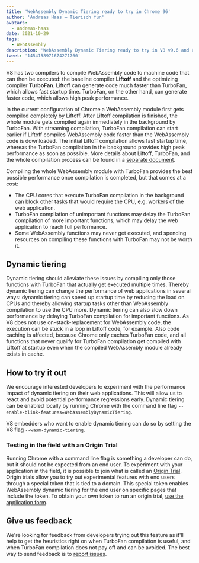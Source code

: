 ```yaml
---
title: 'WebAssembly Dynamic Tiering ready to try in Chrome 96'
author: 'Andreas Haas — Tierisch fun'
avatars:
  - andreas-haas
date: 2021-10-29
tags:
  - WebAssembly
description: 'WebAssembly Dynamic Tiering ready to try in V8 v9.6 and Chrome 96, either through a commandline flag, or through an origin trial'
tweet: '1454158971674271760'
---
```


V8 has two compilers to compile WebAssembly code to machine code that can then be executed: the baseline compiler __Liftoff__ and the optimizing compiler __TurboFan__. Liftoff can generate code much faster than TurboFan, which allows fast startup time. TurboFan, on the other hand, can generate faster code, which allows high peak performance.

In the current configuration of Chrome a WebAssembly module first gets compiled completely by Liftoff. After Liftoff compilation is finished, the whole module gets compiled again immediately in the background by TurboFan. With streaming compilation, TurboFan compilation can start earlier if Liftoff compiles WebAssembly code faster than the WebAssembly code is downloaded. The initial Liftoff compilation allows fast startup time, whereas the TurboFan compilation in the background provides high peak performance as soon as possible. More details about Liftoff, TurboFan, and the whole compilation process can be found in a [separate document](https://v8.dev/docs/wasm-compilation-pipeline).

Compiling the whole WebAssembly module with TurboFan provides the best possible performance once compilation is completed, but that comes at a cost:

- The CPU cores that execute TurboFan compilation in the background can block other tasks that would require the CPU, e.g. workers of the web application.
- TurboFan compilation of unimportant functions may delay the TurboFan compilation of more important functions, which may delay the web application to reach full performance.
- Some WebAssembly functions may never get executed, and spending resources on compiling these functions with TurboFan may not be worth it.

## Dynamic tiering

Dynamic tiering should alleviate these issues by compiling only those functions with TurboFan that actually get executed multiple times. Thereby dynamic tiering can change the performance of web applications in several ways: dynamic tiering can speed up startup time by reducing the load on CPUs and thereby allowing startup tasks other than WebAssembly compilation to use the CPU more. Dynamic tiering can also slow down performance by delaying TurboFan compilation for important functions. As V8 does not use on-stack-replacement for WebAssembly code, the execution can be stuck in a loop in Liftoff code, for example. Also code caching is affected, because Chrome only caches TurboFan code, and all functions that never qualify for TurboFan compilation get compiled with Liftoff at startup even when the compiled WebAssembly module already exists in cache.

## How to try it out

We encourage interested developers to experiment with the performance impact of dynamic tiering on their web applications. This will allow us to react and avoid potential performance regressions early. Dynamic tiering can be enabled locally by running Chrome with the command line flag `--enable-blink-features=WebAssemblyDynamicTiering`.

V8 embedders who want to enable dynamic tiering can do so by setting the V8 flag `--wasm-dynamic-tiering`.


### Testing in the field with an Origin Trial

Running Chrome with a command line flag is something a developer can do, but it should not be expected from an end user. To experiment with your application in the field, it is possible to join what is called an [Origin Trial](https://github.com/GoogleChrome/OriginTrials/blob/gh-pages/developer-guide.md). Origin trials allow you to try out experimental features with end users through a special token that is tied to a domain. This special token enables WebAssembly dynamic tiering for the end user on specific pages that include the token. To obtain your own token to run an origin trial, [use the application form](https://developer.chrome.com/origintrials/#/view_trial/3716595592487501825).

## Give us feedback

We're looking for feedback from developers trying out this feature as it'll help to get the heuristics right on when TurboFan compilation is useful, and when TurboFan compilation does not pay off and can be avoided. The best way to send feedback is to [report issues](https://bugs.chromium.org/p/chromium/issues/detail?id=1260322).
